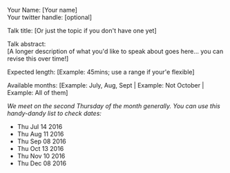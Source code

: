 Your Name: [Your name]  
Your twitter handle: [optional]

Talk title: [Or just the topic if you don't have one yet]

Talk abstract:  
[A longer description of what you'd like to speak about goes here... you can revise this over time!]

Expected length: [Example: 45mins; use a range if your'e flexible]

Available months: [Example: July, Aug, Sept | Example: Not October | Example: All of them]

_We meet on the second Thursday of the month generally. You can use this handy-dandy list to check dates:_

- Thu Jul 14 2016
- Thu Aug 11 2016
- Thu Sep 08 2016
- Thu Oct 13 2016
- Thu Nov 10 2016
- Thu Dec 08 2016
